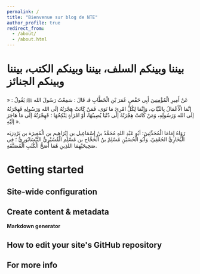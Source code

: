 ```yaml
---
permalink: /
title: "Bienvenue sur blog de NTE"
author_profile: true
redirect_from: 
  - /about/
  - /about.html
---
```




بيننا وبينكم السلف، بيننا وبينكم الكتب، بيننا وبينكم الجنائز
======
عَنْ أَمِيرِ الْمُؤْمِنِينَ أَبِي حَفْصٍ عُمَرَ بْنِ الْخَطَّابِ ﭬ، قَالَ : سَمِعْتُ رَسُولَ الله ﷺ يَقُولُ : « إنَّمَا الْأَعْمَالُ بِالنِّيَّاتِ، وَإِنَّمَا لِكُلِّ امْرِئٍ مَا نَوَى، فَمَنْ كَانَتْ هِجْرَتُهُ إلَى الله وَرَسُولِهِ فَهِجْرَتُهُ إلَى الله وَرَسُولِهِ، وَمَنْ كَانَتْ هِجْرَتُهُ إلى دُنْيَا يُصِيبُهَا، أَوْ امْرَأَةٍ يَنْكِحُهَا ؛ فَهِجْرَتُهُ إلَى مَا هَاجَرَ إلَيْهِ ».  
  
 رَوَاهُ إِمَامَا الْمُحَدِّثِينَ: أبُو عَبْدِ اللهِ مُحَمَّدُ بنُ إِسْمَاعِيل بن إِبْرَاهِيم بن الْمُغِيرَة بن بَرْدِزبَه الْبُخَارِيُّ الجُعْفِيّ، وَأَبُو الْحُسَيْنِ مُسْلِمٌ بنُ الْحَجَّاج بن مُسْلِم الْقُشَيْرِيُّ النَّيْسَابُورِيُّ ؛ فِي صَحِيحَيْهِمَا اللذِينِ هُمَا أَصَحُّ الْكُتُبِ الْمُصَنَّفَةِ.

Getting started
======


Site-wide configuration
------


Create content & metadata
------


**Markdown generator**



How to edit your site's GitHub repository
------


For more info
------

